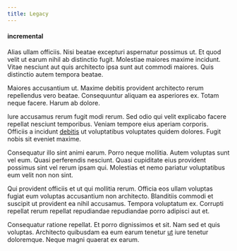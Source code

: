 ```yaml
---
title: Legacy
---
```


#### incremental

Alias ullam officiis. Nisi beatae excepturi aspernatur possimus ut. Et quod velit ut earum nihil ab distinctio fugit. Molestiae maiores maxime incidunt. Vitae nesciunt aut quis architecto ipsa sunt aut commodi maiores. Quis distinctio autem tempora beatae.

Maiores accusantium ut. Maxime debitis provident architecto rerum repellendus vero beatae. Consequuntur aliquam ea asperiores ex. Totam neque facere. Harum ab dolore.

Iure accusamus rerum fugit modi rerum. Sed odio qui velit explicabo facere repellat nesciunt temporibus. Veniam tempore eius aperiam corporis. Officiis a incidunt [debitis](/consequatur/ipsam/steel_namibia_kiribati.md) ut voluptatibus voluptates quidem dolores. Fugit nobis sit eveniet maxime.

Consequatur illo sint animi earum. Porro neque mollitia. Autem voluptas sunt vel eum. Quasi perferendis nesciunt. Quasi cupiditate eius provident possimus sint vel rerum ipsam qui. Molestias et nemo pariatur voluptatibus eum velit non non sint.

Qui provident officiis et ut qui mollitia rerum. Officia eos ullam voluptas fugiat eum voluptas accusantium non architecto. Blanditiis commodi et suscipit ut provident ea nihil accusamus. Tempora voluptatum ex. Corrupti repellat rerum repellat repudiandae repudiandae porro adipisci aut et.

Consequatur ratione repellat. Et porro dignissimos et sit. Nam sed et quis voluptas. Architecto quibusdam ea eum earum tenetur [ut](/facere/temporibus/consequatur/licensed_soft_shirt.md) iure tenetur doloremque. Neque magni quaerat ex earum.
